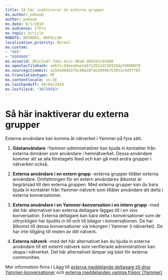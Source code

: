```yaml
---
title: Så här inaktiverar du externa grupper
ms.author: pebaum
author: pebaum
ms.date: 8/1/2018
ms.audience: ITPro
ms.topic: article
ROBOTS: NOINDEX, NOFOLLOW
localization_priority: Normal
ms.custom:
- "965"
- "6000006"
ms.assetid: 962c2a4f-7dac-4ccc-98a8-d0d283c95808
ms.openlocfilehash: a467cc5deea6ae3a6f12832d238928daf4800039
ms.sourcegitcommit: a256e8680379c006287ae30996763051c4d9ff85
ms.translationtype: MT
ms.contentlocale: sv-SE
ms.lasthandoff: 09/04/2019
ms.locfileid: "36739583"
---
```

# <a name="how-to-disable-external-groups"></a>Så här inaktiverar du externa grupper

Externa användare kan komma åt nätverket i Yammer på fyra sätt.
  
1. **Gästanvändare** -Yammer-administratörer kan bjuda in kontakter från externa domäner som användare i hemnätverket. Dessa användare kommer att se alla företagets feed och kan gå med andra grupper i nätverken också.

2. **Externa användare i en extern grupp** -externa grupper tillåter externa användare. Omfattningen för en extern användares åtkomst är begränsad till den externa gruppen. Med externa grupper kan du bara bjuda in kontakter från Yammer-nätverk som tillåter användare att delta i externa konversationer.

3. **Externa användare i en Yammer-konversation i en intern grupp** -med det här alternativet kan externa deltagare läggas till i en viss konversation. Externa deltagare kan bara delta i konversationer som de uttryckligen har bjudits in till och till bilagor i konversationen. De har åtkomst till dessa konversationer via Inkorgen i Yammer (i nätverket). De har inte tillgång till resten av ditt nätverk.

4. **Externa nätverk** -med det här alternativet kan du bjuda in externa användare till ett externt nätverk som verifierade administratörer kan skapa i nätverket. Det här alternativet lämpar sig bäst för externa communities.

Mer information finns i Lägg till [externa meddelande deltagare till dina Yammer-konversationer](https://docs.microsoft.com/yammer/work-with-external-users/add-external-participants) och [externa meddelanden vanliga frågor (Yammer)](https://docs.microsoft.com/yammer/work-with-external-users/external-messaging-faq)
  